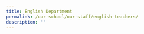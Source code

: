 ```yaml
---
title: English Department
permalink: /our-school/our-staff/english-teachers/
description: ""
---
```

